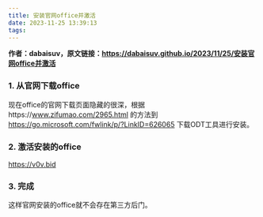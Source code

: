 ```yaml
---
title: 安装官网office并激活
date: 2023-11-25 13:39:13
tags:
---
```

**作者：dabaisuv，原文链接：https://dabaisuv.github.io/2023/11/25/安装官网office并激活**

### 1. 从官网下载office
现在office的官网下载页面隐藏的很深，根据https://www.zifumao.com/2965.html 的方法到 https://go.microsoft.com/fwlink/p/?LinkID=626065 下载ODT工具进行安装。

### 2. 激活安装的office
https://v0v.bid

### 3. 完成
这样官网安装的office就不会存在第三方后门。